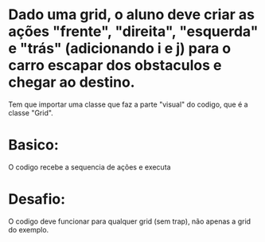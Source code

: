 # Dado uma grid, o aluno deve criar as ações "frente", "direita", "esquerda" e "trás" (adicionando i e j) para o carro escapar dos obstaculos e chegar ao destino.
Tem que importar uma classe que faz a parte "visual" do codigo, que é a classe "Grid".

# Basico:
O codigo recebe a sequencia de ações e executa

# Desafio:
O codigo deve funcionar para qualquer grid (sem trap), não apenas a grid do exemplo.